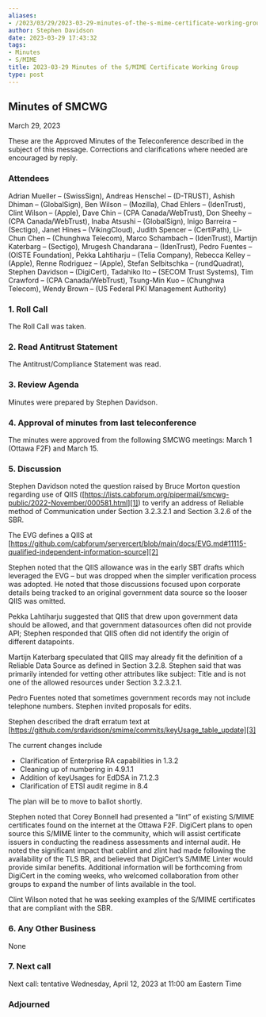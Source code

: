 ```yaml
---
aliases:
- /2023/03/29/2023-03-29-minutes-of-the-s-mime-certificate-working-group/
author: Stephen Davidson
date: 2023-03-29 17:43:32
tags:
- Minutes
- S/MIME
title: 2023-03-29 Minutes of the S/MIME Certificate Working Group
type: post
---
```


## Minutes of SMCWG

March 29, 2023

These are the Approved Minutes of the Teleconference described in the subject of this message. Corrections and clarifications where needed are encouraged by reply.

### Attendees

Adrian Mueller – (SwissSign), Andreas Henschel – (D-TRUST), Ashish Dhiman – (GlobalSign), Ben Wilson – (Mozilla), Chad Ehlers – (IdenTrust), Clint Wilson – (Apple), Dave Chin – (CPA Canada/WebTrust), Don Sheehy – (CPA Canada/WebTrust), Inaba Atsushi – (GlobalSign), Inigo Barreira – (Sectigo), Janet Hines – (VikingCloud), Judith Spencer – (CertiPath), Li-Chun Chen – (Chunghwa Telecom), Marco Schambach – (IdenTrust), Martijn Katerbarg – (Sectigo), Mrugesh Chandarana – (IdenTrust), Pedro Fuentes – (OISTE Foundation), Pekka Lahtiharju – (Telia Company), Rebecca Kelley – (Apple), Renne Rodriguez – (Apple), Stefan Selbitschka – (rundQuadrat), Stephen Davidson – (DigiCert), Tadahiko Ito – (SECOM Trust Systems), Tim Crawford – (CPA Canada/WebTrust), Tsung-Min Kuo – (Chunghwa Telecom), Wendy Brown – (US Federal PKI Management Authority)

### 1. Roll Call

The Roll Call was taken.

### 2. Read Antitrust Statement

The Antitrust/Compliance Statement was read.

### 3. Review Agenda

Minutes were prepared by Stephen Davidson.

### 4. Approval of minutes from last teleconference

The minutes were approved from the following SMCWG meetings: March 1 (Ottawa F2F) and March 15.

### 5. Discussion

Stephen Davidson noted the question raised by Bruce Morton question regarding use of QIIS ([https://lists.cabforum.org/pipermail/smcwg-public/2022-November/000581.html][1]) to verify an address of Reliable method of Communication under Section 3.2.3.2.1 and Section 3.2.6 of the SBR.

The EVG defines a QIIS at [https://github.com/cabforum/servercert/blob/main/docs/EVG.md#11115-qualified-independent-information-source][2]

Stephen noted that the QIIS allowance was in the early SBT drafts which leveraged the EVG – but was dropped when the simpler verification process was adopted. He noted that those discussions focused upon corporate details being tracked to an original government data source so the looser QIIS was omitted.

Pekka Lahtiharju suggested that QIIS that drew upon government data should be allowed, and that government datasources often did not provide API; Stephen responded that QIIS often did not identify the origin of different datapoints.

Martijn Katerbarg speculated that QIIS may already fit the definition of a Reliable Data Source as defined in Section 3.2.8. Stephen said that was primarily intended for vetting other attributes like subject: Title and is not one of the allowed resources under Section 3.2.3.2.1.

Pedro Fuentes noted that sometimes government records may not include telephone numbers. Stephen invited proposals for edits.

Stephen described the draft erratum text at [https://github.com/srdavidson/smime/commits/keyUsage_table_update][3]

The current changes include

- Clarification of Enterprise RA capabilities in 1.3.2
- Cleaning up of numbering in 4.9.1.1
- Addition of keyUsages for EdDSA in 7.1.2.3
- Clarification of ETSI audit regime in 8.4

The plan will be to move to ballot shortly.

Stephen noted that Corey Bonnell had presented a “lint” of existing S/MIME certificates found on the internet at the Ottawa F2F. DigiCert plans to open source this S/MIME linter to the community, which will assist certificate issuers in conducting the readiness assessments and internal audit. He noted the significant impact that cablint and zlint had made following the availability of the TLS BR, and believed that DigiCert’s S/MIME Linter would provide similar benefits. Additional information will be forthcoming from DigiCert in the coming weeks, who welcomed collaboration from other groups to expand the number of lints available in the tool.

Clint Wilson noted that he was seeking examples of the S/MIME certificates that are compliant with the SBR.

### 6. Any Other Business

None

### 7. Next call

Next call: tentative Wednesday, April 12, 2023 at 11:00 am Eastern Time

### Adjourned

[1]: https://lists.cabforum.org/pipermail/smcwg-public/2022-November/000581.html
[2]: https://github.com/cabforum/servercert/blob/main/docs/EVG.md#11115-qualified-independent-information-source
[3]: https://github.com/srdavidson/smime/commits/keyUsage_table_update